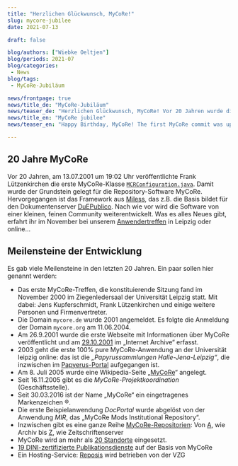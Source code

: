 ```yaml
---
title: "Herzlichen Glückwunsch, MyCoRe!"
slug: mycore-jubilee
date: 2021-07-13

draft: false

blog/authors: ["Wiebke Oeltjen"]
blog/periods: 2021-07
blog/categories:
 - News
blog/tags:
 - MyCoRe-Jubiläum

news/frontpage: true
news/title_de: "MyCoRe-Jubiläum"
news/teaser_de: "Herzlichen Glückwunsch, MyCoRe! Vor 20 Jahren wurde die erste MyCoRe-Java-Klasse committet!"
news/title_en: "MyCoRe jubilee"
news/teaser_en: "Happy Birthday, MyCoRe! The first MyCoRe commit was uploaded 20 years ago."

---
```


## 20 Jahre MyCoRe
Vor 20 Jahren, am 13.07.2001 um 19:02 Uhr veröffentlichte Frank Lützenkirchen die erste MyCoRe-Klasse [`MCRConfiguration.java`](https://github.com/MyCoRe-Org/mycore/commit/04325937abcc00c62dbaefe215d07ec68034fdcc). Damit wurde der Grundstein gelegt für die Repository-Software MyCoRe. Hervorgegangen ist das Framework aus [Miless](https://www.mycore.de/blog/2008/10/anwendung-miless/), das z.B. die Basis bildet für den Dokumentenserver [DuEPublico](https://duepublico.uni-duisburg-essen.de/about/index.xml). Nach wie vor wird die Software von einer kleinen, feinen Community weiterentwickelt. Was es alles Neues gibt, erfahrt ihr im November bei unserem [Anwendertreffen](https://www.mycore.de/blog/2021/11/mycore-jubilee/) in Leipzig oder online...

## Meilensteine der Entwicklung
Es gab viele Meilensteine in den letzten 20 Jahren. Ein paar sollen hier genannt werden:  

* Das erste MyCoRe-Treffen, die konstituierende Sitzung fand im November 2000 im Ziegenledersaal der Universität Leipzig statt. Mit dabei: Jens Kupferschmidt, Frank Lützenkirchen und einige weitere Personen und Firmenvertreter.  
* Die Domain `mycore.de` wurde 2001 angemeldet. Es folgte die Anmeldung der Domain `mycore.org` am 11.06.2004.
* Am 26.9.2001 wurde die erste Webseite mit Informationen über MyCoRe veröffentlicht und am [29.10.2001](https://web.archive.org/web/20011026120606/http://www.mycore.de/) im „Internet Archive“ erfasst.
* 2003 geht die erste 100% pure MyCoRe-Anwendung an der Universität leipzig online: das ist die _„Papyrussammlungen Halle-Jena-Leipzig“_, die inzwischen im [Papyerus-Portal](https://papyri.uni-leipzig.de/content/general.xml) aufgegangen ist.
* Am 8. Juli 2005 wurde eine Wikipedia-Seite „[MyCoRe](https://de.wikipedia.org/wiki/MyCoRe)“ angelegt.
* Seit 16.11.2005 gibt es die _MyCoRe-Projektkoordination_ (Geschäftsstelle).
* Seit 30.03.2016 ist der Name „MyCoRe“ ein eingetragenes Markenzeichen ®.
* Die erste Beispielanwendung _DocPortal_ wurde abgelöst von der Anwendung _MIR_, das „MyCoRe Mods Institutional Repository“.  
* Inzwischen gibt es eine ganze Reihe [MyCoRe-Repositorien](https://www.mycore.de/site/applications/list/): Von [A](https://www.mycore.de/site/applications/list/#forschungs-digitalisierungs-und-archivanwendungen), wie Archiv bis [Z](https://www.mycore.de/site/applications/list/#zeitschriftenserver), wie Zeitschriftenserver
* MyCoRe wird an mehr als [20 Standorte](https://www.mycore.de/site/applications/map) eingesetzt.
* [19 DINI-zertifizierte Publikationsdienste](https://dini.de/dienste-projekte/publikationsdienste/) auf der Basis von MyCoRe  
* Ein Hosting-Service: [Reposis](https://www.gbv.de/Verbundzentrale/serviceangebote/reposis-repository-service) wird betrieben von der VZG




